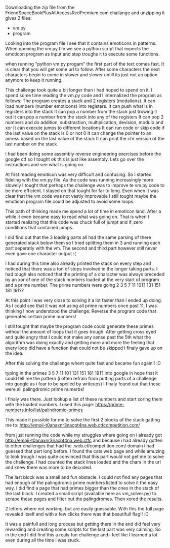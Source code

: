 Downloading the zip file from the FriendSpaceBookPlusAllAccessRedPremium.com challange and unzipping it gives 2 files:
- vm.py
- program

Looking into the program file I see that it contains emoticons in patterns.
When opening the vm.py file we see a python script that expects the emoticon program as input and step troughs it to execute some functions.

when running "python vm.py progam" the first part of the text comes fast. It is clear that you will get some url to follow.
After some characters the next characters begin to come in slower and slower untill its just not an option anymore to keep it running.

This challenge took quite a bit longer than i had hoped to spend on it.
I spend some time reading the vm.py code and I internalized the program as follows:
The program creates a stack and 2 registers (medalions). 
It can load numbers (number emoticons) into registers.
It can push what is in registers into the stack
It can pop a number from the stack just trowing it out
It can pop a number from the stack into any of the registers
It can pop 2 numbers and do addition, substraction, multiplication, devision, modulo and xor
It can execute jumps to different locations
It can run code or skip code if the last value on the stack is 0 or not 0
It can change the pointer to an adress based on the last value of the stack
It can print the chr version of the last number on the stack

I had been doing some assembly reverse engineering exercises before the google ctf so I tought ok this is just like assembly.
Lets go over the instructions and see what is going on.

At first reading emoticon was very difficult and confusing.
So I started fideling with the vm.py file. 
As the code was running increasingly more slowely I tought that perhaps the challenge was to improve te vm.py code to be more efficient.
I stayed on that tought for far to long. Even when it was clear that the vm code was not vastly improvable I still tought maybe the 
emoticon program file could be adjusted to avoid some loops.

This path of thinking made me spend a lot of time in emoticon land. After a while it even became easy to read what was going on.
That is when I started realizing that this code was chuck full of jumpt and if_zero conditions that contained jumps.

I did find out that the 3 loading parts all had the same parsing of there generated stack below them so I tried splitting them in 3 and running 
each part seperatly with the vm. The second and third part however still never even gave one character output :(

I had during this time also already printed the stack on every step and noticed that there was a ton of steps involved in the longer taking parts.
I had tough also noticed that the printing of a character was always preceded by an xor of one of the stack numbers loaded at the very start of program
and a prime number. The prime numbers were going 2 3 5 7 11 101? 131 151 181 191??

At this point I was very close to solving it a lot faster than I ended up doing. As I could see that it was not using all prime numbers once past 11,
I was thinking I now understood the challenge: Reverse the program code that generates certain prime numbers!

I still tought that maybe the program code could generate these primes without the amount of loops that it goes trough.
After getting cross eyed and quite angry that I could not make any sense past the 5th what the algorithm was doing exactly
and getting more and more the feeling that every loop did have a function that could not be skipped I finaly gave up on the idea.

After this solving the challange whent quite fast and became fun again!! :D

typing in the primes  3 5 7 11 101 131 151 181 191? into google in hope that it could tell me the pattern 
(i often refrain from putting parts of a challenge into google as i fear to be spoiled by writeups)
I finaly found out that these were all palingdromic prime numerbs! 

I finaly was there. Just lookup a list of these numbers and start xoring them with the loaded numbers.
I used this page:
https://prime-numbers.info/list/palindromic-primes

This made it possible for me to solve the first 2 blocks of the stack gatting me to:
http://emoji-t0anaxnr3nacpt4na.web.ctfcompetition.com/

from just running the code while my struggles where going on i already got http://emoji-t0anaxnr3nacpt4na.web.ctfc
and because i had already gotten to other challenges that had the .web.ctfcompetition.com/ domain i had guessed that part long before.
I found the cats web page and while amuzing to look trough I was quite convinced that this part would not get me to solve the challenge.
I had counted the stack lines loaded and the chars in the url and knew there was more to be decoded.

The last block was a small and fun obstacle. I could not find any pages that had enough of the palingdromic prime numbers listed to solve it the easy way.
I did find a page that had primes bigger than the ones in the stack of the last block.
I created a small script (available here as vm_solver.py) to scrape these pages and filter out the palingdromes. Then xored the results.

2 letters where not working. but are easily guessable. With this the full page revealed itself 
and with a few clicks there was that beautifull flag!! :D

It was a painfull and long process but getting there in the end did feel very rewarding and creating some scripts for the last part was very calming.
So in the end I did find this a realy fun challenge and i feel like I learned a lot even during all the time I was stuck.

